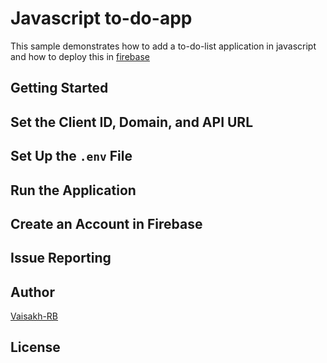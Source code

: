 # Javascript to-do-app

This sample demonstrates how to add a to-do-list application in javascript and how to deploy this in [firebase](https://firebase.google.com/)

## Getting Started


## Set the Client ID, Domain, and API URL


## Set Up the `.env` File


## Run the Application



## Create an Account in Firebase



## Issue Reporting



## Author

[Vaisakh-RB](https://github.com/Vaisakh-RB/)

## License
